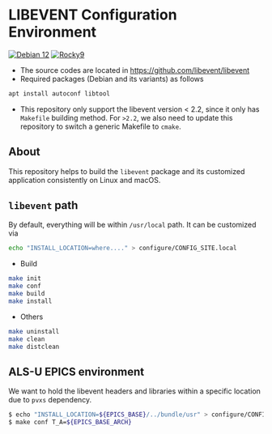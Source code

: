 # LIBEVENT Configuration Environment

[![Debian 12](https://github.com/jeonghanlee/libevent-env/actions/workflows/debian12.yml/badge.svg)](https://github.com/jeonghanlee/libevent-env/actions/workflows/debian12.yml)
[![Rocky9](https://github.com/jeonghanlee/libevent-env/actions/workflows/rocky9.yml/badge.svg)](https://github.com/jeonghanlee/libevent-env/actions/workflows/rocky9.yml)

* The source codes are located in <https://github.com/libevent/libevent>
* Required packages (Debian and its variants) as follows
```bash
apt install autoconf libtool
```
* This repository only support the libevent version < 2.2, since it only has `Makefile` building method. 
For `>2.2`, we also need to update this repository to switch a generic Makefile to `cmake`.

## About
This repository helps to build the `libevent` package and its customized application consistently on Linux and macOS.

## `libevent` path

By default, everything will be within `/usr/local` path. It can be customized via

```bash
echo "INSTALL_LOCATION=where...." > configure/CONFIG_SITE.local
```

* Build

```bash
make init
make conf
make build
make install
```

* Others

```bash
make uninstall
make clean
make distclean
```

## ALS-U EPICS environment

We want to hold the libevent headers and libraries within a specific location due to `pvxs` dependency.

```bash
$ echo "INSTALL_LOCATION=${EPICS_BASE}/../bundle/usr" > configure/CONFIG_SITE.local
$ make conf T_A=${EPICS_BASE_ARCH}
```
